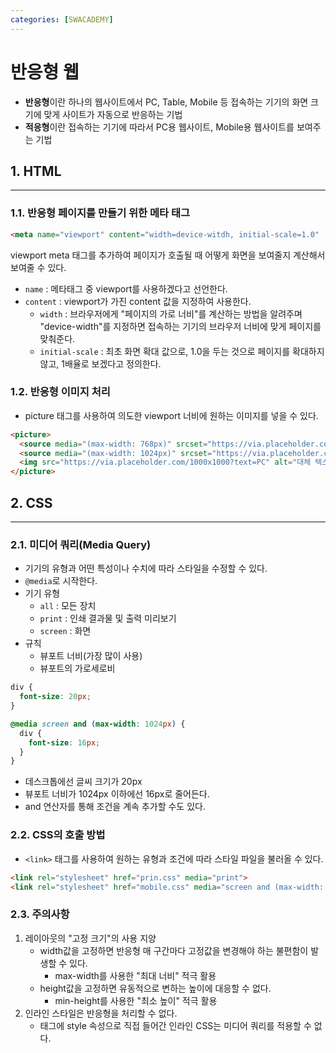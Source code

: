 ```yaml
---
categories: [SWACADEMY]
---
```


# 반응형 웹

- **반응형**이란 하나의 웹사이트에서 PC, Table, Mobile 등 접속하는 기기의 화면 크기에 맞게 사이트가 자동으로 반응하는 기법
- **적응형**이란 접속하는 기기에 따라서 PC용 웹사이트, Mobile용 웹사이트를 보여주는 기법

## 1. HTML
***

### 1.1. 반응형 페이지를 만들기 위한 메타 태그

```html
<meta name="viewport" content="width=device-witdh, initial-scale=1.0"
```
viewport meta 태그를 추가하여 페이지가 호출될 때 어떻게 화면을 보여줄지 계산해서 보여줄 수 있다.
- `name` : 메타태그 중 viewport를 사용하겠다고 선언한다.
- `content` : viewport가 가진 content 값을 지정하여 사용한다.
  - `width` : 브라우저에게 "페이지의 가로 너비"를 계산하는 방법을 알려주며 "device-width"를 지정하면 접속하는 기기의 브라우저 너비에 맞게 페이지를 맞춰준다.
  - `initial-scale` : 최초 화면 확대 값으로, 1.0을 두는 것으로 페이지를 확대하지 않고, 1배율로 보겠다고 정의한다.

### 1.2. 반응형 이미지 처리
- picture 태그를 사용하여 의도한 viewport 너비에 원하는 이미지를 넣을 수 있다.
```html
<picture>
  <source media="(max-width: 768px)" srcset="https://via.placeholder.com/1000x1000?text=Mobile">
  <source media="(max-width: 1024px)" srcset="https://via.placeholder.com/1000x1000?text=Tablet">
  <img src="https://via.placeholder.com/1000x1000?text=PC" alt="대체 텍스트">
</picture>
```
## 2. CSS
***
### 2.1. 미디어 쿼리(Media Query)
- 기기의 유형과 어떤 특성이나 수치에 따라 스타일을 수정할 수 있다.
- `@media`로 시작한다.
- 기기 유형
  - `all` : 모든 장치
  - `print` : 인쇄 결과물 및 출력 미리보기
  - `screen` : 화면
- 규칙
  - 뷰포트 너비(가장 많이 사용)
  - 뷰포트의 가로세로비

```css
div {
  font-size: 20px;
}

@media screen and (max-width: 1024px) {
  div {
    font-size: 16px;
  }
}
```
- 데스크톱에선 글씨 크기가 20px
- 뷰포트 너비가 1024px 이하에선 16px로 줄어든다.
- and 연산자를 통해 조건을 계속 추가할 수도 있다.

### 2.2. CSS의 호출 방법
- `<link>` 태그를 사용하여 원하는 유형과 조건에 따라 스타일 파일을 불러올 수 있다.
```html
<link rel="stylesheet" href="prin.css" media="print">
<link rel="stylesheet" href="mobile.css" media="screen and (max-width: 600px)"
```
### 2.3. 주의사항
1. 레이아웃의 "고정 크기"의 사용 지양
   - width값을 고정하면 반응형 매 구간마다 고정값을 변경해야 하는 불편함이 발생할 수 있다.
     - max-width를 사용한 "최대 너비" 적극 활용
   - height값을 고정하면 유동적으로 변하는 높이에 대응할 수 없다.
     - min-height를 사용한 "최소 높이" 적극 활용
2. 인라인 스타일은 반응형을 처리할 수 없다.
   - 태그에 style 속성으로 직접 들어간 인라인 CSS는 미디어 쿼리를 적용할 수 없다.